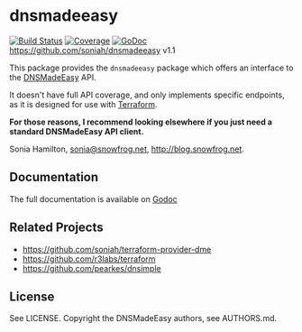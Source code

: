 # dnsmadeeasy

[![Build
Status](https://travis-ci.org/soniah/dnsmadeeasy.svg?branch=master)](https://travis-ci.org/soniah/dnsmadeeasy)
[![Coverage](http://gocover.io/_badge/github.com/soniah/dnsmadeeasy)](http://gocover.io/github.com/soniah/dnsmadeeasy)
[![GoDoc](https://godoc.org/github.com/soniah/dnsmadeeasy?status.png)](http://godoc.org/github.com/soniah/dnsmadeeasy)
https://github.com/soniah/dnsmadeeasy v1.1

This package provides the `dnsmadeeasy` package which offers an
interface to the [DNSMadeEasy](http://www.dnsmadeeasy.com/) API.

It doesn't have full API coverage, and only implements specific
endpoints, as it is designed for use with
[Terraform](https://github.com/r3labs/terraform).

**For those reasons, I recommend looking elsewhere if you just need
a standard DNSMadeEasy API client.**

Sonia Hamilton, sonia@snowfrog.net, http://blog.snowfrog.net.

## Documentation

The full documentation is available on [Godoc](http://godoc.org/github.com/soniah/dnsmadeeasy)

## Related Projects

* https://github.com/soniah/terraform-provider-dme
* https://github.com/r3labs/terraform
* https://github.com/pearkes/dnsimple

## License

See LICENSE. Copyright the DNSMadeEasy authors, see AUTHORS.md.
